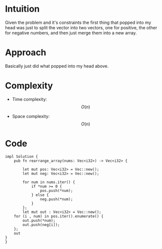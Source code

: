 # Intuition
Given the problem and it's constraints the first thing that popped into my head was just to split  the vector into two vectors, one for positive, the other for negative numbers, and then just merge them into a new array.

# Approach
Basically just did what popped into my head above.

# Complexity
- Time complexity:
$$O(n)$$

- Space complexity:
$$O(n)$$

# Code
```
impl Solution {
    pub fn rearrange_array(nums: Vec<i32>) -> Vec<i32> {

        let mut pos: Vec<i32> = Vec::new();
        let mut neg: Vec<i32> = Vec::new();

        for num in nums.iter() {
            if *num >= 0 {
                pos.push(*num);
            } else {
                neg.push(*num);
            }
        };
        let mut out : Vec<i32> = Vec::new();
    for (i , num) in pos.iter().enumerate() {
        out.push(*num);
        out.push(neg[i]);
    };
    out
}
}
```
